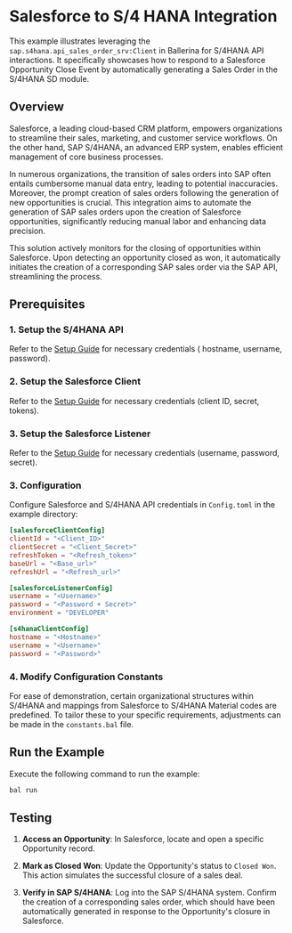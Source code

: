 # Salesforce to S/4 HANA Integration

This example illustrates leveraging the `sap.s4hana.api_sales_order_srv:Client` in Ballerina for S/4HANA
API interactions. It specifically showcases how to respond to a Salesforce Opportunity Close Event by automatically
generating a Sales Order in the S/4HANA SD module.

## Overview

Salesforce, a leading cloud-based CRM platform, empowers organizations to streamline their sales, marketing, and customer service workflows. On the other hand, SAP S/4HANA, an advanced ERP system, enables efficient management of core business processes.

In numerous organizations, the transition of sales orders into SAP often entails cumbersome manual data entry, leading to potential inaccuracies. Moreover, the prompt creation of sales orders following the generation of new opportunities is crucial. This integration aims to automate the generation of SAP sales orders upon the creation of Salesforce opportunities, significantly reducing manual labor and enhancing data precision.

This solution actively monitors for the closing of opportunities within Salesforce. Upon detecting an opportunity closed as won, it automatically initiates the creation of a corresponding SAP sales order via the SAP API, streamlining the process.

## Prerequisites

### 1. Setup the S/4HANA API

Refer to the [Setup Guide](https://central.ballerina.io/ballerinax/sap/latest#setup-guide) for necessary credentials (
hostname, username, password).

### 2. Setup the Salesforce Client

Refer to the [Setup Guide](https://central.ballerina.io/ballerinax/salesforce/latest#setup-guide) for necessary
credentials (client ID, secret, tokens).

### 3. Setup the Salesforce Listener

Refer to the [Setup Guide](https://central.ballerina.io/ballerinax/trigger.salesforce/0.10.0#prerequisites) for
necessary credentials (username, password, secret).

### 3. Configuration

Configure Salesforce and S/4HANA API credentials in `Config.toml` in the example directory:

```toml
[salesforceClientConfig]
clientId = "<Client_ID>"
clientSecret = "<Client_Secret>"
refreshToken = "<Refresh_token>"
baseUrl = "<Base_url>"
refreshUrl = "<Refresh_url>"

[salesforceListenerConfig]
username = "<Username>"
password = "<Password + Secret>"
environment = "DEVELOPER"

[s4hanaClientConfig]
hostname = "<Hostname>"
username = "<Username>"
password = "<Password>"
```

### 4. Modify Configuration Constants

For ease of demonstration, certain organizational structures within S/4HANA and mappings from Salesforce to S/4HANA Material codes are predefined. To tailor these to your specific requirements, adjustments can be made in the `constants.bal` file.

## Run the Example

Execute the following command to run the example:

```bash
bal run
```

## Testing 

1. **Access an Opportunity**: In Salesforce, locate and open a specific Opportunity record.

2. **Mark as Closed Won**: Update the Opportunity's status to `Closed Won`. This action simulates the successful closure of a sales deal.

3. **Verify in SAP S/4HANA**: Log into the SAP S/4HANA system. Confirm the creation of a corresponding sales order, which should have been automatically generated in response to the Opportunity's closure in Salesforce.
